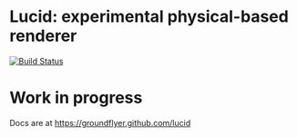 Lucid: experimental physical-based renderer
===========================================

[![Build Status](https://travis-ci.com/groundflyer/lucid.svg?branch=master)](https://travis-ci.com/groundflyer/lucid)

# Work in progress

Docs are at https://groundflyer.github.com/lucid
